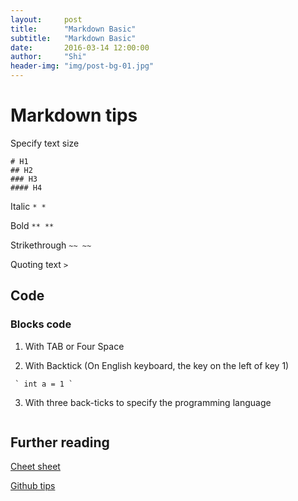 ```yaml
---
layout:     post
title:      "Markdown Basic"
subtitle:   "Markdown Basic"
date:       2016-03-14 12:00:00
author:     "Shi"
header-img: "img/post-bg-01.jpg"
---
```


# Markdown tips

Specify text size

```
# H1
## H2
### H3
#### H4
```

Italic `* *`

Bold `** **`

Strikethrough `~~ ~~`

Quoting text  `>`

## Code

### Blocks code 

1. With TAB or Four Space

2. With Backtick (On English keyboard, the key on the left of key 1) 

```
 ` int a = 1 `
```

3. With three back-ticks to specify the programming language 

>```javascript


## Further reading

[Cheet sheet](https://github.com/adam-p/markdown-here/wiki/Markdown-Cheatsheet)

[Github tips](https://help.github.com/articles/basic-writing-and-formatting-syntax/)

